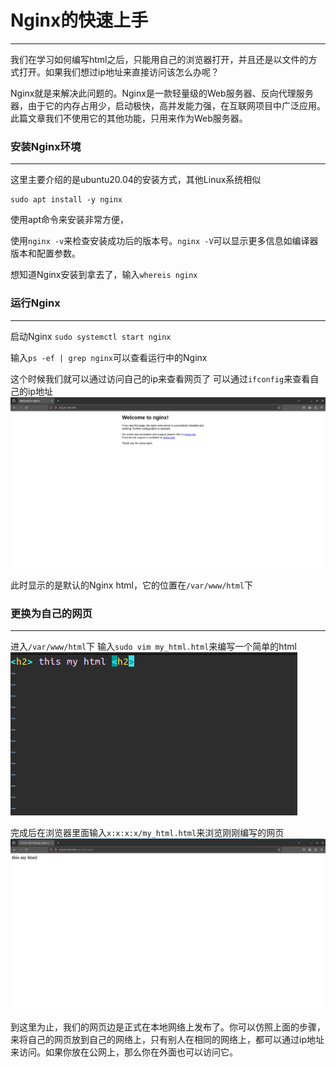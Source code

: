 # Nginx的快速上手
---
我们在学习如何编写html之后，只能用自己的浏览器打开，并且还是以文件的方式打开。如果我们想过ip地址来直接访问该怎么办呢？

Nginx就是来解决此问题的。Nginx是一款轻量级的Web服务器、反向代理服务器，由于它的内存占用少，启动极快，高并发能力强，在互联网项目中广泛应用。此篇文章我们不使用它的其他功能，只用来作为Web服务器。
### 安装Nginx环境
---
这里主要介绍的是ubuntu20.04的安装方式，其他Linux系统相似
```
sudo apt install -y nginx 
```
使用apt命令来安装非常方便，

使用`nginx -v`来检查安装成功后的版本号。`nginx -V`可以显示更多信息如编译器版本和配置参数。

想知道Nginx安装到拿去了，输入`whereis nginx`

### 运行Nginx
---
启动Nginx `sudo systemctl start nginx`

输入`ps -ef | grep nginx`可以查看运行中的Nginx 

这个时候我们就可以通过访问自己的ip来查看网页了
可以通过`ifconfig`来查看自己的ip地址
![image](images/basic_html.png "123")

此时显示的是默认的Nginx html，它的位置在`/var/www/html`下

### 更换为自己的网页
---
进入`/var/www/html`下
输入`sudo vim my_html.html`来编写一个简单的html
![image](images/my_html.png "123")

完成后在浏览器里面输入`x:x:x:x/my_html.html`来浏览刚刚编写的网页
![image](images/my_html_display.png "123")

到这里为止，我们的网页边是正式在本地网络上发布了。你可以仿照上面的步骤，来将自己的网页放到自己的网络上，只有别人在相同的网络上，都可以通过ip地址来访问。如果你放在公网上，那么你在外面也可以访问它。